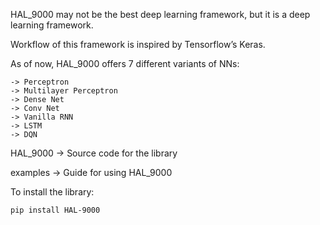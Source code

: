 HAL_9000 may not be the best deep learning framework, but it is a deep learning framework.

Workflow of this framework is inspired by Tensorflow’s Keras.

As of now, HAL_9000 offers 7 different variants of NNs:

    -> Perceptron
    -> Multilayer Perceptron
    -> Dense Net
    -> Conv Net
    -> Vanilla RNN
    -> LSTM
    -> DQN

HAL_9000 -> Source code for the library

examples -> Guide for using HAL_9000

To install the library:

    pip install HAL-9000
